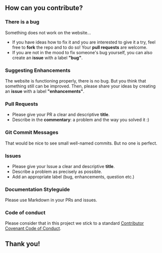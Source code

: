 ## How can you contribute?

### There is a bug
Something does not work on the website... 
- If you have ideas how to fix it and you are interested to give it a try, feel free to **fork** the repo and to do so! Your **pull requests** are welcome.
- If you are not in the mood to fix someone's bug yourself, you can also create an **issue** with a label **"bug"**. 

### Suggesting Enhancements
The website is functioning properly, there is no bug. But you think that something still can be improved. Then, please share your ideas by creating an **issue** with a label **"enhancements"**.

### Pull Requests
- Please give your PR a clear and descriptive **title**.
- Describe in the **commentary**: a problem and the way you solved it :)

### Git Commit Messages
That would be nice to see small well-named commits. But no one is perfect.

### Issues
- Please give your Issue a clear and descriptive **title**.
- Describe a problem as precisely as possible.
- Add an appropriate label (bug, enhancements, question etc.)

### Documentation Styleguide
Please use Markdown in your PRs and issues.

### Code of conduct
Please consider that in this project we stick to a standard [Contributor Covenant Code of Conduct](https://github.com/IrinaSing/Home-page-Irina/blob/main/CODE_OF_CONDUCT.md). 

## Thank you!
